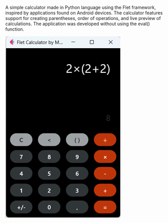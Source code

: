 A simple calculator made in Python language using the Flet framework, inspired by applications found on Android devices.
The calculator features support for creating parentheses, order of operations, and live preview of calculations.
The application was developed without using the eval() function.

![Calculator image](images/img01.png)
